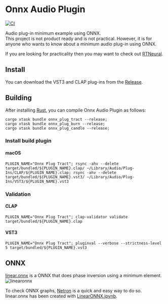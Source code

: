 # Onnx Audio Plugin

[![CI](https://github.com/AkiyukiOkayasu/onnx_audio_plugin/actions/workflows/ci.yaml/badge.svg)](https://github.com/AkiyukiOkayasu/onnx_audio_plugin/actions/workflows/ci.yaml)

Audio plug-in minimum example using ONNX.  
This project is not product ready and is not practical. However, it is for anyone who wants to know about a minimum audio plug-in using ONNX.  

If you are looking for practicality then you may want to check out [RTNeural](https://github.com/jatinchowdhury18/RTNeural).

## Install

You can download the VST3 and CLAP plug-ins from the [Release](https://github.com/AkiyukiOkayasu/onnx_audio_plugin/releases/latest).

## Building

After installing [Rust](https://rustup.rs/), you can compile Onnx Audio Plugin as follows:

```shell
cargo xtask bundle onnx_plug_tract --release;
cargo xtask bundle onnx_plug_burn --release;
cargo xtask bundle onnx_plug_candle --release;
```

### Install build plugin

#### macOS

```shell
PLUGIN_NAME="Onnx Plug Tract"; rsync -ahv --delete target/bundled/${PLUGIN_NAME}.clap/ ~/Library/Audio/Plug-Ins/CLAP/${PLUGIN_NAME}.clap; rsync -ahv --delete target/bundled/${PLUGIN_NAME}.vst3/ ~/Library/Audio/Plug-Ins/VST3/${PLUGIN_NAME}.vst3
```

### Validation

#### CLAP

```shell
PLUGIN_NAME="Onnx Plug Tract"; clap-validator validate target/bundled/${PLUGIN_NAME}.clap
```

#### VST3

```shell
PLUGIN_NAME="Onnx Plug Tract"; pluginval --verbose --strictness-level 5 target/bundled/${PLUGIN_NAME}.vst3
```

## ONNX

[linear.onnx](linear.onnx) is a ONNX that does phase inversion using a minimum element.  
![linearonnx](https://user-images.githubusercontent.com/6957368/223927260-67f8b17d-13da-4b6b-a651-b9e236d3bc17.png)  

To check ONNX graphs, [Netron](https://netron.app/) is a quick and easy way to do so.  
linear.onnx has been created with [LinearONNX.ipynb](LinearONNX.ipynb).
